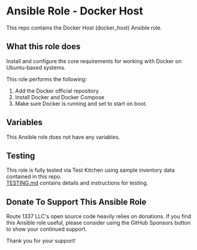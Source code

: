 Ansible Role - Docker Host
==========================
This repo contains the Docker Host (docker_host) Ansible role.

What this role does
-------------------
Install and configure the core requirements for working with Docker on Ubuntu-based systems.

This role performs the following:

1. Add the Docker official repository
2. Install Docker and Docker Compose
3. Make sure Docker is running and set to start on boot.

Variables
---------
This Ansible role does not have any variables.

Testing
-------
This role is fully tested via Test Kitchen using sample inventory data contained in this repo.  
[TESTING.md](TESTING.md) contains details and instructions for testing. 

Donate To Support This Ansible Role
-----------------------------------
Route 1337 LLC's open source code heavily relies on donations. If you find this Ansible role useful, please consider using the GitHub Sponsors button to show your continued support.

Thank you for your support!

